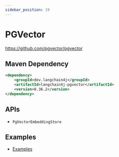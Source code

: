 ```yaml
---
sidebar_position: 19
---
```


# PGVector

https://github.com/pgvector/pgvector


## Maven Dependency

```xml
<dependency>
    <groupId>dev.langchain4j</groupId>
    <artifactId>langchain4j-pgvector</artifactId>
    <version>0.36.2</version>
</dependency>
```


## APIs

- `PgVectorEmbeddingStore`


## Examples

- [Examples](https://github.com/langchain4j/langchain4j-examples/tree/main/pgvector-example/src/main/java)
